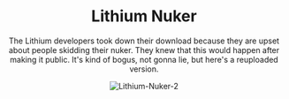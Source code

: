 <div align="center">

# Lithium Nuker 
The Lithium developers took down their download because they are upset about people skidding their nuker. They knew that this would happen after making it public. It's kind of bogus, not gonna lie, but here's a reuploaded version.

![Lithium-Nuker-2](https://user-images.githubusercontent.com/79665934/229323489-881f4018-d155-4bfb-9036-d11711e5b4e3.png)
